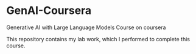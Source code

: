 # GenAI-Coursera
Generative AI with Large Language Models Course on coursera

This repository contains my lab work, which I performed to complete this course. 
